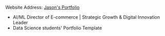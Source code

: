 Website Address: [Jason's Portfolio](https://jasonhckim.github.io/jason_portfolio/)
- AI/ML Director of E-commerce | Strategic Growth & Digital Innovation Leader
- Data Science students' Portfolio Template

